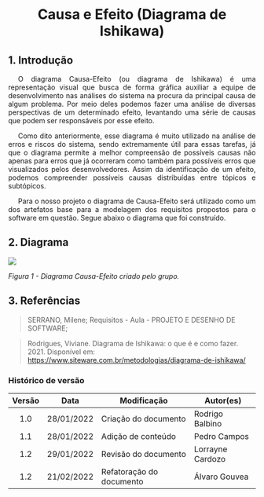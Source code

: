 # <center>Causa e Efeito (Diagrama de Ishikawa)

## 1. Introdução

<p style="text-indent: 20px; text-align: justify">
O diagrama Causa-Efeito (ou diagrama de Ishikawa) é uma representação visual que busca de forma gráfica auxiliar a equipe de desenvolvimento nas análises do sistema na procura da principal causa de algum problema. Por meio deles podemos fazer uma análise de diversas perspectivas de um determinado efeito, levantando uma série de causas que podem ser responsáveis por esse efeito.
</p>

<p style="text-indent: 20px; text-align: justify">
Como dito anteriormente, esse diagrama é muito utilizado na análise de erros e riscos do sistema, sendo extremamente útil para essas tarefas, já que o diagrama permite a melhor compreensão de possíveis causas não apenas para erros que já ocorreram como também para possíveis erros que visualizados pelos desenvolvedores. Assim da identificação de um efeito, podemos compreender possíveis causas distribuídas entre tópicos e subtópicos.
</p>

<p style="text-indent: 20px; text-align: justify">
Para o nosso projeto o diagrama de Causa-Efeito será utilizado como um dos artefatos base para a modelagem dos requisitos propostos para o software em questão. Segue abaixo o diagrama que foi construído.
</p>

## 2. Diagrama

<img src='assets/images/CausaEfeito.png' width=auto height=auto>

_Figura 1 - Diagrama Causa-Efeito criado pelo grupo._

## 3. Referências

> SERRANO, Milene; Requisitos - Aula - PROJETO E DESENHO DE SOFTWARE;

> Rodrigues, Viviane. Diagrama de Ishikawa: o que é e como fazer. 2021. Disponível em: https://www.siteware.com.br/metodologias/diagrama-de-ishikawa/

### Histórico de versão

| Versão | Data       | Modificação          | Autor(es)        |
| :----: | ---------- | -------------------- | ---------------- |
|  1.0   | 28/01/2022 | Criação do documento | Rodrigo Balbino  |
|  1.1   | 28/01/2022 | Adição de conteúdo   | Pedro Campos     |
|  1.2   | 29/01/2022 | Revisão do documento | Lorrayne Cardozo |
|  1.2   | 21/02/2022 | Refatoração do documento | Álvaro Gouvea |
